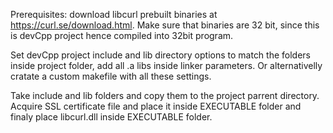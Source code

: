Prerequisites: download libcurl prebuilt binaries at https://curl.se/download.html. Make sure that binaries are 32 bit,
since this is devCpp project hence compiled into 32bit program.

Set devCpp project include and lib directory options to match the folders inside project folder, add all .a libs inside
linker parameters. Or alternativelly cratate a custom makefile with all these settings.

 Take include and lib folders and copy them to the project
parrent directory. Acquire SSL certificate file and place it inside EXECUTABLE folder
and finaly place libcurl.dll inside EXECUTABLE folder.
